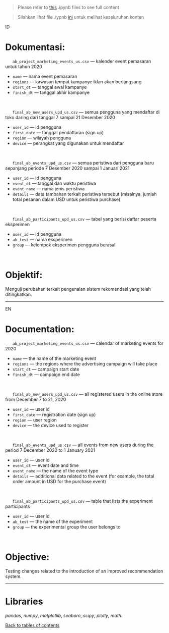 >Please refer to [this](https://github.com/yusufsp7/Data_Analysis_Projects/blob/13_Final_Project/Part_2_ABTesting/AB_Testing_EN.ipynb) .ipynb files to see full content

>Silahkan lihat file .iypnb [ini](https://github.com/yusufsp7/Data_Analysis_Projects/blob/13_Final_Project/Part_2_ABTesting/AB_Testing_ID.ipynb) untuk melihat keseluruhan konten

ID
# Dokumentasi:
&ensp;&thinsp;&ensp;&thinsp;  `ab_project_marketing_events_us.csv` — kalender event pemasaran untuk tahun 2020
- `name` — nama event pemasaran
- `regions` — kawasan tempat kampanye iklan akan berlangsung
- `start_dt` — tanggal awal kampanye
- `finish_dt` — tanggal akhir kampanye
<br>

&ensp;&thinsp;&ensp;&thinsp;  `final_ab_new_users_upd_us.csv` — semua pengguna yang mendaftar di toko daring dari tanggal 7 sampai 21 Desember 2020
- `user_id` — id pengguna
- `first_date` — tanggal pendaftaran (sign up)
- `region` — wilayah pengguna
- `device` — perangkat yang digunakan untuk mendaftar
<br>

&ensp;&thinsp;&ensp;&thinsp;  `final_ab_events_upd_us.csv` — semua peristiwa dari pengguna baru sepanjang periode 7 Desember 2020 sampai 1 Januari 2021
- `user_id` — id pengguna
- `event_dt` — tanggal dan waktu peristiwa
- `event_name` — nama jenis peristiwa
- `details` — data tambahan terkait peristiwa tersebut (misalnya, jumlah total pesanan dalam USD untuk peristiwa purchase)
<br>

&ensp;&thinsp;&ensp;&thinsp;  `final_ab_participants_upd_us.csv` — tabel yang berisi daftar peserta eksperimen
- `user_id` — id pengguna 
- `ab_test` — nama eksperimen
- `group` — kelompok eksperimen pengguna berasal
<br>

# Objektif:
Menguji perubahan terkait pengenalan sistem rekomendasi yang telah ditingkatkan.

-----------------------------------------------
EN
# Documentation:
&ensp;&thinsp;&ensp;&thinsp;  `ab_project_marketing_events_us.csv` — calendar of marketing events for 2020
- `name` — the name of the marketing event
- `regions` — the regions where the advertising campaign will take place
- `start_dt` — campaign start date
- `finish_dt` — campaign end date
<br>

&ensp;&thinsp;&ensp;&thinsp;  `final_ab_new_users_upd_us.csv` — all registered users in the online store from December 7 to 21, 2020
- `user_id` — user id
- `first_date` — registration date (sign up)
- `region` — user region
- `device` — the device used to register
<br>

&ensp;&thinsp;&ensp;&thinsp;  `final_ab_events_upd_us.csv` — all events from new users during the period 7 December 2020 to 1 January 2021
- `user_id` — user id
- `event_dt` — event date and time
- `event_name` — the name of the event type
- `details` — additional data related to the event (for example, the total order amount in USD for the purchase event)
<br>

&ensp;&thinsp;&ensp;&thinsp;  `final_ab_participants_upd_us.csv` — table that lists the experiment participants
- `user_id` — user id
- `ab_test` — the name of the experiment
- `group` — the experimental group the user belongs to
<br>

# Objective:
Testing changes related to the introduction of an improved recommendation system.

-----------------------------------------------

# Libraries
*pandas*,
*numpy*,
*matplotlib*,
*seaborn*,
*scipy*,
*plotly*,
*math*.

[Back to tables of contents](https://github.com/yusufsp7/Data_Analysis_Projects/tree/Tables_of_Contents)
